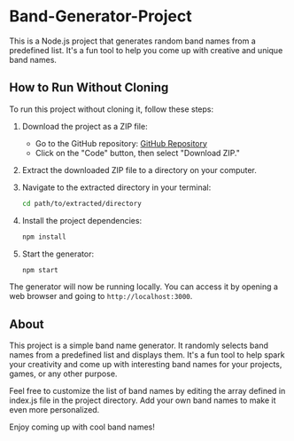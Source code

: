 # Band-Generator-Project

This is a Node.js project that generates random band names from a predefined list. It's a fun tool to help you come up with creative and unique band names.

## How to Run Without Cloning

To run this project without cloning it, follow these steps:

1. Download the project as a ZIP file:
   - Go to the GitHub repository: [GitHub Repository](https://github.com/prajwal-jadhav01/Band-Generator-Project)
   - Click on the "Code" button, then select "Download ZIP."

2. Extract the downloaded ZIP file to a directory on your computer.

3. Navigate to the extracted directory in your terminal:

   ```bash
   cd path/to/extracted/directory
   ```

4. Install the project dependencies:

   ```bash
   npm install
   ```

5. Start the generator:

   ```bash
   npm start
   ```

The generator will now be running locally. You can access it by opening a web browser and going to `http://localhost:3000`.

## About

This project is a simple band name generator. It randomly selects band names from a predefined list and displays them. It's a fun tool to help spark your creativity and come up with interesting band names for your projects, games, or any other purpose.

Feel free to customize the list of band names by editing the array defined in index.js file in the project directory. Add your own band names to make it even more personalized.

Enjoy coming up with cool band names!


